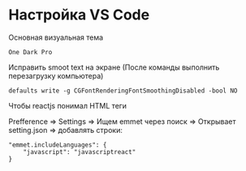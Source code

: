 # Настройка VS Code

Основная визуальная тема
```
One Dark Pro
```

Исправить smoot text на экране (После команды выполнить перезагрузку компьютера)
```
defaults write -g CGFontRenderingFontSmoothingDisabled -bool NO
```

Чтобы reactjs понимал HTML теги

Prefference => Settings => Ищем emmet через поиск => Открывает setting.json => добавлять строки:
```
"emmet.includeLanguages": {
    "javascript": "javascriptreact"
}
```
